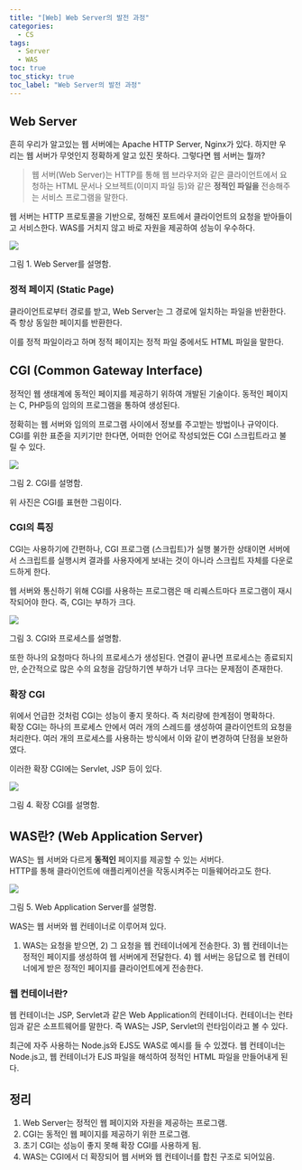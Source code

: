 ```yaml
---
title: "[Web] Web Server의 발전 과정"
categories:
  - CS
tags:
  - Server
  - WAS
toc: true
toc_sticky: true
toc_label: "Web Server의 발전 과정"
---
```

## Web Server

흔히 우리가 알고있는 웹 서버에는 Apache HTTP Server, Nginx가 있다. 하지만 우리는 웹 서버가 무엇인지 정확하게 알고 있진 못하다. 그렇다면 웹 서버는 뭘까?

> 웹 서버(Web Server)는 HTTP를 통해 웹 브라우저와 같은 클라이언트에서 요청하는 HTML 문서나 오브젝트(이미지 파일 등)와 같은 **정적인 파일을** 전송해주는 서비스 프로그램을 말한다.

웹 서버는 HTTP 프로토콜을 기반으로, 정해진 포트에서 클라이언트의 요청을 받아들이고 서비스한다. WAS를 거치지 않고 바로 자원을 제공하여 성능이 우수하다.

![](https://velog.velcdn.com/images%2Fjiyong%2Fpost%2Ffb9889da-cfde-443c-98bb-31140de9a7a6%2F%E1%84%89%E1%85%B3%E1%84%8F%E1%85%B3%E1%84%85%E1%85%B5%E1%86%AB%E1%84%89%E1%85%A3%E1%86%BA%202021-12-22%20%E1%84%8B%E1%85%A9%E1%84%92%E1%85%AE%205.46.08.png)

그림 1. Web Server를 설명함.

### 정적 페이지 (Static Page)

클라이언트로부터 경로를 받고, Web Server는 그 경로에 일치하는 파일을 반환한다. 즉 항상 동일한 페이지를 반환한다.

이를 정적 파일이라고 하며 정적 페이지는 정적 파일 중에서도 HTML 파일을 말한다.

## CGI (Common Gateway Interface)

정적인 웹 생태계에 동적인 페이지를 제공하기 위하여 개발된 기술이다. 동적인 페이지는 C, PHP등의 임의의 프로그램을 통하여 생성된다.

정확히는 웹 서버와 임의의 프로그램 사이에서 정보를 주고받는 방법이나 규약이다. CGI를 위한 표준을 지키기만 한다면, 어떠한 언어로 작성되었든 CGI 스크립트라고 불릴 수 있다.

![](https://velog.velcdn.com/images%2Fjiyong%2Fpost%2F79aa8c36-9c6e-4205-addb-1fb45d7bf20c%2F%E1%84%89%E1%85%B3%E1%84%8F%E1%85%B3%E1%84%85%E1%85%B5%E1%86%AB%E1%84%89%E1%85%A3%E1%86%BA%202021-12-22%20%E1%84%8B%E1%85%A9%E1%84%92%E1%85%AE%208.46.25.png)

그림 2. CGI를 설명함.

위 사진은 CGI를 표현한 그림이다.

### CGI의 특징

CGI는 사용하기에 간편하나, CGI 프로그램 (스크립트)가 실행 불가한 상태이면 서버에서 스크립트를 실행시켜 결과를 사용자에게 보내는 것이 아니라 스크립트 자체를 다운로드하게 한다.

웹 서버와 통신하기 위해 CGI를 사용하는 프로그램은 매 리퀘스트마다 프로그램이 재시작되어야 한다. 즉, CGI는 부하가 크다.

![](https://velog.velcdn.com/images%2Fjiyong%2Fpost%2F94507ac9-b2a5-4d45-ae0d-90e7c83061ed%2F%E1%84%89%E1%85%B3%E1%84%8F%E1%85%B3%E1%84%85%E1%85%B5%E1%86%AB%E1%84%89%E1%85%A3%E1%86%BA%202021-12-22%20%E1%84%8B%E1%85%A9%E1%84%92%E1%85%AE%208.45.11.png)

그림 3. CGI와 프로세스를 설명함.

또한 하나의 요청마다 하나의 프로세스가 생성된다. 연결이 끝나면 프로세스는 종료되지만, 순간적으로 많은 수의 요청을 감당하기엔 부하가 너무 크다는 문제점이 존재한다.

### 확장 CGI

위에서 언급한 것처럼 CGI는 성능이 좋지 못하다. 즉 처리량에 한계점이 명확하다.  
확장 CGI는 하나의 프로세스 안에서 여러 개의 스레드를 생성하여 클라이언트의 요청을 처리한다. 여러 개의 프로세스를 사용하는 방식에서 이와 같이 변경하여 단점을 보완하였다.

이러한 확장 CGI에는 Servlet, JSP 등이 있다.

![](https://velog.velcdn.com/images%2Fjiyong%2Fpost%2Fd8e58dbf-6892-4111-b1f3-6aab957aec2a%2F%E1%84%89%E1%85%B3%E1%84%8F%E1%85%B3%E1%84%85%E1%85%B5%E1%86%AB%E1%84%89%E1%85%A3%E1%86%BA%202021-12-22%20%E1%84%8B%E1%85%A9%E1%84%92%E1%85%AE%208.46.48.png)

그림 4. 확장 CGI를 설명함.

## WAS란? (Web Application Server)

WAS는 웹 서버와 다르게 **동적인** 페이지를 제공할 수 있는 서버다.  
HTTP를 통해 클라이언트에 애플리케이션을 작동시켜주는 미들웨어라고도 한다.

![](https://velog.velcdn.com/images%2Fjiyong%2Fpost%2Fac8ac786-5a01-41fb-b56d-35b25862134c%2F%E1%84%89%E1%85%B3%E1%84%8F%E1%85%B3%E1%84%85%E1%85%B5%E1%86%AB%E1%84%89%E1%85%A3%E1%86%BA%202021-12-22%20%E1%84%8B%E1%85%A9%E1%84%92%E1%85%AE%205.49.10.png)

그림 5. Web Application Server를 설명함.

WAS는 웹 서버와 웹 컨테이너로 이루어져 있다.

1) WAS는 요청을 받으면, 2) 그 요청을 웹 컨테이너에게 전송한다. 3) 웹 컨테이너는 정적인 페이지를 생성하여 웹 서버에게 전달한다. 4) 웹 서버는 응답으로 웹 컨테이너에게 받은 정적인 페이지를 클라이언트에게 전송한다.

### 웹 컨테이너란?

웹 컨테이너는 JSP, Servlet과 같은 Web Application의 컨테이너다. 컨테이너는 런타임과 같은 소프트웨어를 말한다. 즉 WAS는 JSP, Servlet의 런타임이라고 볼 수 있다.

최근에 자주 사용하는 Node.js와 EJS도 WAS로 예시를 들 수 있겠다. 웹 컨테이너는 Node.js고, 웹 컨테이너가 EJS 파일을 해석하여 정적인 HTML 파일을 만들어내게 된다.

## 정리

1. Web Server는 정적인 웹 페이지와 자원을 제공하는 프로그램.
2. CGI는 동적인 웹 페이지를 제공하기 위한 프로그램.
3. 초기 CGI는 성능이 좋지 못해 확장 CGI를 사용하게 됨.
4. WAS는 CGI에서 더 확장되어 웹 서버와 웹 컨테이너를 합친 구조로 되어있음.
